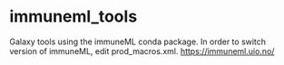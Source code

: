 # immuneml_tools
Galaxy tools using the immuneML conda package. In order to switch version of immuneML, edit prod_macros.xml.
https://immuneml.uio.no/
